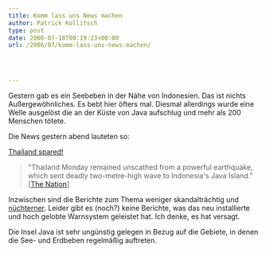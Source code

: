 ```yaml
---
title: Komm lass uns News machen
author: Patrick Kollitsch
type: post
date: 2006-07-18T00:19:23+00:00
url: /2006/07/komm-lass-uns-news-machen/




---
```

Gestern gab es ein Seebeben in der N&auml;he von Indonesien. Das ist nichts Au&szlig;ergew&ouml;hnliches. Es bebt hier &ouml;fters mal. Diesmal allerdings wurde eine Welle ausgel&ouml;st die an der K&uuml;ste von Java aufschlug und mehr als 200 Menschen t&ouml;tete. 

Die News gestern abend lauteten so:

[Thailand spared!][1]

> "Thailand Monday remained unscathed from a powerful earthquake, which sent deadly two-metre-high wave to Indonesia's Java Island." [[The Nation][2]]

Inzwischen sind die Berichte zum Thema weniger skandaltr&auml;chtig und [n&uuml;chterner][3]. Leider gibt es (noch?) keine Berichte, was das neu installierte und hoch gelobte Warnsystem geleistet hat. Ich denke, es hat versagt. 

Die Insel Java ist sehr ung&uuml;nstig gelegen in Bezug auf die Gebiete, in denen die See- und Erdbeben regelm&auml;&szlig;ig auftreten.

 [1]: http://www.nationmultimedia.com/2006/07/18/headlines/headlines_30008982.php
 [2]: http://www.nationmultimedia.com/breakingnews/read.php?newsid=30008926
 [3]: http://nationmultimedia.com/2006/07/18/headlines/headlines_30008983.php